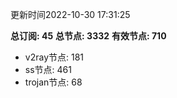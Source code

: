 更新时间2022-10-30 17:31:25

**总订阅: 45**
**总节点: 3332**
**有效节点: 710**
- v2ray节点: 181
- ss节点: 461
- trojan节点: 68
